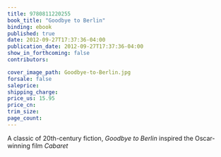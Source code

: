 ```yaml
---
title: 9780811220255
book_title: "Goodbye to Berlin"
binding: ebook
published: true
date: 2012-09-27T17:37:36-04:00
publication_date: 2012-09-27T17:37:36-04:00
show_in_forthcoming: false
contributors:

cover_image_path: Goodbye-to-Berlin.jpg
forsale: false
saleprice:
shipping_charge:
price_us: 15.95
price_cn:
trim_size:
page_count:
---
```

A classic of 20th-century fiction, _Goodbye to Berlin_ inspired the Oscar-winning film _Cabaret_

